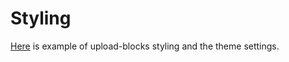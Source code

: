 # Styling

[Here](../../blocks/themes/lr-basic/) is example of upload-blocks styling and the theme settings.
